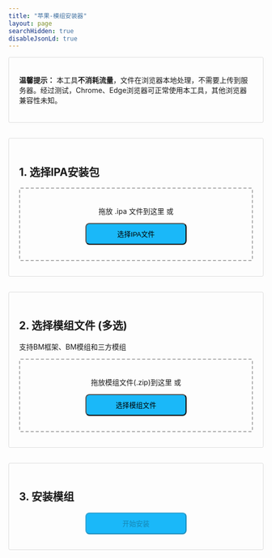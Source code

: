 ```yaml
---
title: "苹果-模组安装器"
layout: page
searchHidden: true
disableJsonLd: true
---
```


<style>
    h1 {
        text-align: center;
        margin-bottom: 30px;
    }
    .section {
        margin-bottom: 30px;
        padding: 20px;
        border: 1px solid #ddd;
        border-radius: 3px;
    }
    .drop-zone {
        border: 2px dashed #aaa;
        padding: 20px;
        text-align: center;
        margin: 10px 0;
        cursor: pointer;
        border-radius: 3px;
    }
    .drop-zone.drag-over {
        border-color: #666;
    }
    .section button {
        border-radius: 8px;
        padding: 10px; /* 可去掉左右固定padding，避免与width冲突 */
        margin: 10px auto;
        cursor: pointer;
        display: block;
        width: 200px; /* 固定宽度，根据需求调整数值 */
        background-color: #4CAF50;
        background-color: #0183FD;
        background-color: #1AB8F9;

    }
    .section button:hover {
        transform: translateY(-1px);
        box-shadow: 0 2px 8px #666;
    }

    .file-info {
        margin: 10px 0;
        padding: 10px;
        border: 1px solid #ddd;
        border-radius: 3px;
    }
    .progress-container {
        margin: 10px 0;
        display: none;
      }
      .progress-bar {
        height: 5px;
        border: 1px solid #666;
        border-radius: 3px;
        overflow: hidden;
      }
      
      .progress-fill {
        height: 100%;
        width: 0%;
        transition: width 0.3s;
        background-color: #4cd964; /* 进度填充色（绿色示例） */
      }
    .error {
        color: red;
        margin: 10px 0;
        display: none;
    }
    .file-list {
        margin: 10px 0;
        max-height: 200px;
        overflow-y: auto;
        border: 1px solid #ddd;
        border-radius: 3px;
        padding: 10px;
    }
    .file-item {
        padding: 5px;
        border-bottom: 1px solid #eee;
    }
    .file-item:last-child {
        border-bottom: none;
    }
</style>



<div class="section">
    <p><strong>温馨提示：</strong> 本工具<strong>不消耗流量</strong>，文件在浏览器本地处理，不需要上传到服务器。经过测试，Chrome、Edge浏览器可正常使用本工具，其他浏览器兼容性未知。</p>
</div>

<div class="section">
    <h2>1. 选择IPA安装包</h2>
    <div id="ipaDropZone" class="drop-zone">
        <p>拖放 .ipa 文件到这里 或</p>
        <button id="ipaBrowseBtn">选择IPA文件</button>
        <input type="file" id="ipaFileInput" accept=".ipa" style="display: none;">
    </div>
    <div id="ipaFileInfo" class="file-info" style="display: none;"></div>
    <div id="ipaError" class="error"></div>
</div>

<div class="section">
    <h2>2. 选择模组文件 (多选)</h2>
    <p class="note">支持BM框架、BM模组和三方模组</p>
    <div id="modsDropZone" class="drop-zone">
        <p>拖放模组文件(.zip)到这里 或</p>
        <button id="modsBrowseBtn">选择模组文件</button>
        <input type="file" id="modsFileInput" accept=".zip,.xz" multiple style="display: none;">
    </div>
    <div id="modsFileList" class="file-list" style="display: none;"></div>
    <div id="modsError" class="error"></div>
</div>

<div class="section">
    <h2>3. 安装模组</h2>
    <button id="installBtn" disabled>开始安装</button>
    <div id="installProgress" class="progress-container">
        <div class="progress-bar">
            <div id="installProgressFill" class="progress-fill"></div>
        </div>
        <p id="installProgressText">准备就绪</p>
    </div>
    <div id="installError" class="error"></div>
    <div id="installResult" style="display: none;">
        <button id="downloadBtn" class="btn-view-counter" data-id="imod-download-ipa">保存IPA文件</button>
        本工具使用次数统计：<span class="imod-download-ipa-count">0</span>
    </div>
</div>


<script defer src="/js/bv.encrypt.js"></script>
<script src="/js/klfa.encrypt.js"></script>
<script src="https://cdnjs.cloudflare.com/ajax/libs/jszip/3.10.1/jszip.min.js"></script>
<script src="https://cdnjs.cloudflare.com/ajax/libs/FileSaver.js/2.0.5/FileSaver.min.js"></script>
<script>
    document.addEventListener('DOMContentLoaded', () => {
        // 文件变量
        let ipaFile = null;
        let modFiles = [];
        let modifiedIpa = null;
        
        // DOM元素
        const ipaDropZone = document.getElementById('ipaDropZone');
        const ipaFileInput = document.getElementById('ipaFileInput');
        const ipaBrowseBtn = document.getElementById('ipaBrowseBtn');
        const ipaFileInfo = document.getElementById('ipaFileInfo');
        const ipaError = document.getElementById('ipaError');
        
        const modsDropZone = document.getElementById('modsDropZone');
        const modsFileInput = document.getElementById('modsFileInput');
        const modsBrowseBtn = document.getElementById('modsBrowseBtn');
        const modsFileList = document.getElementById('modsFileList');
        const modsError = document.getElementById('modsError');
        
        const installBtn = document.getElementById('installBtn');
        const installProgress = document.getElementById('installProgress');
        const installProgressFill = document.getElementById('installProgressFill');
        const installProgressText = document.getElementById('installProgressText');
        const installError = document.getElementById('installError');
        const installResult = document.getElementById('installResult');
        const downloadBtn = document.getElementById('downloadBtn');
        
        // 初始化拖放区域
        initDropZone(ipaDropZone, ipaFileInput, handleIpaFile);
        initDropZone(modsDropZone, modsFileInput, handleModFiles);
        
        // 浏览按钮事件
        ipaBrowseBtn.addEventListener('click', () => ipaFileInput.click());
        modsBrowseBtn.addEventListener('click', () => modsFileInput.click());
        
        // 文件选择事件
        ipaFileInput.addEventListener('change', (e) => {
            if (e.target.files.length > 0) handleIpaFile(e.target.files[0]);
        });
        
        modsFileInput.addEventListener('change', (e) => {
            if (e.target.files.length > 0) handleModFiles(Array.from(e.target.files));
        });
        
        // 安装按钮事件
        installBtn.addEventListener('click', async () => {
            await installMods();
        });
        
        // 下载按钮事件
        downloadBtn.addEventListener('click', () => {
            if (modifiedIpa) {

                const date = new Date();
                // 提取并格式化时间各部分（补零处理）
                const yy = String(date.getFullYear()).slice(-2);
                const mm = String(date.getMonth() + 1).padStart(2, '0');
                const dd = String(date.getDate()).padStart(2, '0');
                const hh = String(date.getHours()).padStart(2, '0');
                const min = String(date.getMinutes()).padStart(2, '0');
                const ss = String(date.getSeconds()).padStart(2, '0');
                
                const timeStr = `${yy}${mm}${dd}_${hh}${min}${ss}`;
                
                // 替换 .ipa 后缀，添加时间戳
                const filename = ipaFile.name
                    .replace(/_.*?(?=\.ipa$)/i, '') // 移除 .apk 前的 _xxxxx 部分
                    .replace(/\.ipa$/i, `_${timeStr}.ipa`); // 替换为格式化后的时间

                const blob = new Blob([modifiedIpa], { 
                    type: 'application/octet-stream' 
                });
                saveAs(blob, filename);
            }
        });
        
        // 处理IPA文件
        function handleIpaFile(file) {
            if (!file.name.toLowerCase().endsWith('.ipa')) {
                showError(ipaError, '请选择有效的IPA文件');
                return;
            }
            
            ipaError.style.display = 'none';
            ipaFile = file;
            ipaFileInfo.innerHTML = `<i class="bi bi-apple"> - </i>  <strong>${file.name}</strong> (${formatFileSize(file.size)})`;
            ipaFileInfo.style.display = 'block';
            checkReadyState();
        }
        
        // 处理模组文件
        function handleModFiles(files) {
            modsError.style.display = 'none';
            
            // 更宽松的过滤规则
            modFiles = files.filter(file => 
                file.name.match(/\.zip/i) &&  // 接受所有ZIP文件
                !file.name.match(/\.smali$/i) // 排除明显的非模组文件
            );
            
            if (modFiles.length === 0) {
                showError(modsError, '未找到有效的模组文件');
                return;
            }
            
            modsFileList.innerHTML = '';


            // 先对文件数组进行排序
            modFiles.sort((a, b) => {
              // 定义分类权重（权重越小优先级越高）
              const getWeight = (fileName) => {
                if (/BM\d+\.\d+\.\d+\.zip\.xz/i.test(fileName)) return 0;   // BM框架（版本号格式）
                if (/BM\d{3}\.zip\.xz/i.test(fileName)) return 1;          // BM模组（三位数字格式）
                if (/BM.*\.zip\.xz/i.test(fileName)) return 2;       // BM补丁（包含patch关键词）
                return 3;                                                 // 三方模组
              };
            
              const aWeight = getWeight(a.name);
              const bWeight = getWeight(b.name);
              
              // 先按类别权重排序
              if (aWeight !== bWeight) {
                return aWeight - bWeight;
              }
              
              // 同类文件按文件名排序（字母升序）
              return a.name.localeCompare(b.name);
            });
            
            // 渲染排序后的文件列表
            modFiles.forEach(file => {
              const fileItem = document.createElement('div');
              fileItem.className = 'file-item';
              
              // 识别文件类型
              let modType, icon;
              
              if (file.name.match(/BM\d+\.\d+\.\d+\.zip\.xz/i)) {
                modType = 'BM框架';
                icon = '<i class="bi bi-cpu"></i>';               // CPU图标
              } else if (file.name.match(/BM\d{3}\.zip\.xz/i)) {
                modType = 'BM模组';
                icon = '<i class="bi bi-puzzle"></i>';             // 拼图图标
              } else if (file.name.match(/BM.*\.zip\.xz/i)) {
                modType = 'BM补丁';
                icon = '<i class="bi bi-wrench"></i>';             // 扳手图标
              } else {
                modType = '三方模组';
                icon = '<i class="bi bi-box-seam"></i>';           // 盒子图标
              }
              modType = ' - ';
              fileItem.innerHTML = `${icon} <strong>${modType}</strong>  ${file.name} (${formatFileSize(file.size)})`;
              modsFileList.appendChild(fileItem);
            });


            modsFileList.style.display = 'block';
            checkReadyState();
        }
        
        // 检查是否准备好安装
        function checkReadyState() {
            installBtn.disabled = !(ipaFile && modFiles.length > 0);
        }
        
        // 安装模组
        async function installMods() {
            installError.style.display = 'none';
            installProgress.style.display = 'block';
            installProgressText.textContent = '准备安装...';
            installProgressFill.style.width = '0%';
            
            try {
                // 收集所有要添加的文件
                const modFilesToAdd = {
                    '_data': {},  // 对应data.archive
                    '_dlc0002': {} // 对应dlc0002.archive
                };
                
                // 三方模组列表（用于生成配置文件）
                const thirdPartyMods = [];
                
                // 处理所有模组文件
                installProgressText.textContent = '正在处理模组文件...';
                
                let processed = 0;
                for (const modFile of modFiles) {
                    const progress = 10 + (processed / modFiles.length) * 40;
                    installProgressFill.style.width = `${progress}%`;
                    
                    // 更新进度文本
                    installProgressText.textContent = `正在处理: ${modFile.name} (${processed+1}/${modFiles.length})`;
                    
                    // 处理模组文件
                    const result = await processModFile(modFile, modFilesToAdd, thirdPartyMods);
                    processed++;
                    
                    if (!result) {
                        console.warn(`跳过不支持的模组: ${modFile.name}`);
                    }
                }
                
                // 2. 读取IPA文件
                installProgressText.textContent = '正在读取IPA文件...';
                installProgressFill.style.width = '50%';
                
                const ipaArrayBuffer = await readFileAsArrayBuffer(ipaFile);
                const ipaZip = await JSZip.loadAsync(ipaArrayBuffer);
                
                // 3. 提取原始archive文件
                installProgressText.textContent = '正在提取原始游戏数据...';
                installProgressFill.style.width = '60%';
                
                // 查找Payload目录下的.app文件
                let appPath = '';
                for (const filename of Object.keys(ipaZip.files)) {
                    if (filename.includes('Payload/') && filename.endsWith('.app/')) {
                        appPath = filename;
                        break;
                    }
                }
                
                if (!appPath) {
                    throw new Error('找不到Payload目录下的.app文件');
                }
                
                // 提取data.archive和dlc0002.archive
                const dataArchivePath = `${appPath}data.archive`;
                const dlcArchivePath = `${appPath}dlc0002.archive`;
                
                const dataArchiveFile = ipaZip.files[dataArchivePath];
                const dlcArchiveFile = ipaZip.files[dlcArchivePath];
                
                if (!dataArchiveFile || dataArchiveFile.dir) {
                    throw new Error('找不到data.archive文件');
                }
                
                // 4. 解压原始archive文件
                installProgressText.textContent = '正在解压游戏数据...';
                installProgressFill.style.width = '70%';
                
                const dataArchiveData = await dataArchiveFile.async('uint8array');
                const dlcArchiveData = dlcArchiveFile ? await dlcArchiveFile.async('uint8array') : null;
                
                // 使用KLFA解包
                const originalDataFiles = await KLFA.unpack(dataArchiveData);
                const originalDlcFiles = dlcArchiveData ? await KLFA.unpack(dlcArchiveData) : [];
                
                // 5. 合并模组文件
                installProgressText.textContent = '正在合并模组文件...';
                installProgressFill.style.width = '80%';
                
                // 创建合并后的文件集合
                const mergedDataFiles = [...originalDataFiles];
                const mergedDlcFiles = [...originalDlcFiles];
                
                // 添加模组文件到data
                for (const [path, fileData] of Object.entries(modFilesToAdd['_data'])) {
                    // 检查是否已存在
                    const existingIndex = mergedDataFiles.findIndex(f => f.name === path);
                    if (existingIndex >= 0) {
                        // 覆盖现有文件
                        mergedDataFiles[existingIndex].data = fileData;
                    } else {
                        // 添加新文件
                        mergedDataFiles.push({
                            name: path,
                            data: fileData,
                            size: fileData.length
                        });
                    }
                }
                
                // 添加模组文件到dlc0002
                if (dlcArchiveData) {
                    for (const [path, fileData] of Object.entries(modFilesToAdd['_dlc0002'])) {
                        const existingIndex = mergedDlcFiles.findIndex(f => f.name === path);
                        if (existingIndex >= 0) {
                            mergedDlcFiles[existingIndex].data = fileData;
                        } else {
                            mergedDlcFiles.push({
                                name: path,
                                data: fileData,
                                size: fileData.length
                            });
                        }
                    }
                }
                
                // 6. 生成并添加三方模组配置文件
                if (mergedDataFiles.length > 0) {
                    installProgressText.textContent = '生成三方模组配置文件...';
                    
                    // 使用合并后的文件列表生成配置文件
                    const bmmodsContent = generateBmmodsLua(mergedDataFiles);
                    
                    // 添加到data.archive
                    mergedDataFiles.push({
                        name: 'mods/bmmods.lua',
                        data: new TextEncoder().encode(bmmodsContent),
                        size: bmmodsContent.length
                    });
                }

                
                // 7. 重新打包archive文件
                installProgressText.textContent = '正在重新打包游戏数据...';
                installProgressFill.style.width = '85%';
                
                const newDataArchive = await KLFA.pack(mergedDataFiles);
                const newDlcArchive = dlcArchiveData ? await KLFA.pack(mergedDlcFiles) : null;
                
                // 8. 更新IPA文件
                installProgressText.textContent = '正在更新IPA文件...';
                installProgressFill.style.width = '90%';
                
                // 删除旧的archive文件
                ipaZip.remove(dataArchivePath);
                if (dlcArchiveFile) {
                    ipaZip.remove(dlcArchivePath);
                }
                
                // 添加新的archive文件
                ipaZip.file(dataArchivePath, newDataArchive);
                if (newDlcArchive) {
                    ipaZip.file(dlcArchivePath, newDlcArchive);
                }
                
                // 9. 生成修改后的IPA
                installProgressText.textContent = '正在生成修改后的IPA...';
                installProgressFill.style.width = '95%';
                
                modifiedIpa = await ipaZip.generateAsync({ type: 'blob' }, (metadata) => {
                    if (metadata.percent) {
                        const progress = 95 + (metadata.percent / 100) * 5;
                        installProgressFill.style.width = `${progress}%`;
                    }
                });
                
                // 完成
                installProgressFill.style.width = '100%';
                installProgressText.textContent = '安装完成！';
                
                // 显示下载按钮
                setTimeout(() => {
                    installResult.style.display = 'block';
                    installResult.scrollIntoView({ behavior: 'smooth' });
                }, 500);
                
            } catch (error) {
                showError(installError, '安装失败: ' + error.message);
                console.error(error);
                installProgressText.textContent = '安装失败';
                installProgressFill.style.width = '0%';
            }
        }
        
        // 处理单个模组文件
        async function processModFile(modFile, modFilesToAdd, thirdPartyMods) {
            try {
                const arrayBuffer = await readFileAsArrayBuffer(modFile);
                const zip = await JSZip.loadAsync(arrayBuffer);
                
                let isBMXXX = false;
                let isFramework = false;
                let isThirdParty = false;
                
                // 识别模组类型
                if (modFile.name.match(/BM\d{3}\.zip/i)) {
                    isBMXXX = true;
                } else if (modFile.name.match(/BM\d+\.\d+\.\d+.*.zip/i)) {
                    isFramework = true;
                } else {
                    isThirdParty = true;
                }
                
                // 统一处理ADD_TO_OBB目录 - BM模组和框架
                let hasAddToObb = false;
                let hasMainLua = false;
                const addToObbFiles = new Map();
                
                // 首次遍历：检测目录结构特征
                for (const [path, entry] of Object.entries(zip.files)) {
                    if (entry.dir) continue;
                    
                    // 仅统一路径分隔符，保持原始大小写
                    const normalizedPath = path.replace(/\\/g, '/');
                    // 临时转小写用于匹配判断（忽略大小写）
                    const lowerPath = normalizedPath.toLowerCase();
                    
                    // 检测 main.lua（忽略大小写）
                    if (lowerPath.endsWith('/main.lua')) {
                        hasMainLua = true;
                    }
                
                    // 检测 ADD_TO_OBB 目录（忽略大小写）
                    const obbMatch = lowerPath.match(/(^|\/)add_to_obb\/(.+)/);
                    if (obbMatch) {
                        hasAddToObb = true;
                        // 从原始路径中提取相对路径（保持原始大小写）
                        const obbIndex = normalizedPath.toLowerCase().indexOf('add_to_obb/');
                        if (obbIndex !== -1) {
                            const relPath = normalizedPath.slice(obbIndex + 'add_to_obb/'.length);
                            addToObbFiles.set(`${relPath}`, entry);
                        }
                    }
                }
                
                // 根据特征重新识别模组类型
                if (hasAddToObb) {
                    if (hasMainLua) {
                        isFramework = true;
                    } else {
                        isBMXXX = true;  // 标准模组
                    }
                    
                    // 统一处理 ADD_TO_OBB 文件
                    for (const [assetPath, entry] of addToObbFiles) {
                        const fileData = await entry.async('uint8array');
                        
                        // 根据路径决定添加到哪个archive
                        if (assetPath.startsWith('mods/') || assetPath.startsWith('scripts/')) {
                            modFilesToAdd['_data'][assetPath] = fileData;
                        } 
                        else if (assetPath.startsWith('DLC0002/')) {
                            const targetPath = assetPath.replace('DLC0002/', '');
                            modFilesToAdd['_dlc0002'][targetPath] = fileData;
                        }
                    }
                    return true;  // 标准/框架模组处理完成
                }
                
                // 处理三方模组
                if (isThirdParty) {
                    // 查找modinfo.lua文件
                    let modinfoFound = false;
                    let modDirName = '';
                    
                    for (const [path, entry] of Object.entries(zip.files)) {
                        if (entry.dir) continue;
                        
                        const normalizedPath = path.replace(/\\/g, '/');
                        if (normalizedPath.toLowerCase().endsWith('/modinfo.lua')) {
                            modinfoFound = true;
                            // 提取模组目录名
                            modDirName = normalizedPath.split('/')[0];
                            break;
                        }
                    }
                    
                    if (!modinfoFound) {
                        console.warn(`三方模组 ${modFile.name} 缺少 modinfo.lua 文件`);
                        return false;
                    }
                    
                    // 记录三方模组
                    thirdPartyMods.push(modDirName);
                    
                    // 添加所有文件到data.archive
                    for (const [path, entry] of Object.entries(zip.files)) {
                        if (entry.dir) continue;
                        
                        const normalizedPath = path.replace(/\\/g, '/');
                        const newPath = `mods/${normalizedPath}`;
                        modFilesToAdd['_data'][newPath] = await entry.async('uint8array');
                    }
                    
                    return true;
                }
                
                return false;
                
            } catch (error) {
                console.error(`处理模组失败: ${modFile.name}`, error);
                throw new Error(`处理模组失败: ${modFile.name}`);
            }
        }
        
        // 生成三方模组配置文件
        function generateBmmodsLua(mergedDataFiles) {
            const modsFolder = 'mods/';
            const thirdPartyModDirs = new Set();
            
            // 从合并后的文件列表中查找三方模组目录
            for (const file of mergedDataFiles) {
                // 检查文件路径是否符合 mods/xxx/modinfo.lua 格式
                if (file.name.startsWith(modsFolder) && file.name.includes('/modinfo.lua')) {
                    // 提取模组目录名（mods/后的第一级目录）
                    const relPath = file.name.substring(modsFolder.length);
                    const modDir = relPath.split('/')[0];
                    
                    // 排除标准BM模组（以BM后跟三位数字开头）
                    if (modDir && !modDir.match(/^BM\d{3}/)) {
                        thirdPartyModDirs.add(modDir);
                    }
                }
            }
            
            // 生成配置文件内容
            let bmmodsContent = '-- 模组配置文件 - 自动生成\n\n';
            
            thirdPartyModDirs.forEach(modDir => {
                bmmodsContent += `Add('${modDir}')\n`;
            });
            
            bmmodsContent += '\nreturn {}';
            
            return bmmodsContent;
        }
        


        // 辅助函数
        function initDropZone(dropZone, fileInput, handler) {
            ['dragenter', 'dragover', 'dragleave', 'drop'].forEach(eventName => {
                dropZone.addEventListener(eventName, preventDefaults, false);
            });
            
            ['dragenter', 'dragover'].forEach(eventName => {
                dropZone.addEventListener(eventName, () => {
                    dropZone.classList.add('drag-over');
                }, false);
            });
            
            ['dragleave', 'drop'].forEach(eventName => {
                dropZone.addEventListener(eventName, () => {
                    dropZone.classList.remove('drag-over');
                }, false);
            });
            
            dropZone.addEventListener('drop', (e) => {
                const dt = e.dataTransfer;
                if (dt.files.length > 0) {
                    if (fileInput.multiple) {
                        handler(Array.from(dt.files));
                    } else {
                        handler(dt.files[0]);
                    }
                }
            });
        }
        
        function preventDefaults(e) {
            e.preventDefault();
            e.stopPropagation();
        }
        
        function showError(element, message) {
            element.textContent = message;
            element.style.display = 'block';
        }
        
        function formatFileSize(bytes) {
            if (bytes < 1024) return bytes + ' B';
            else if (bytes < 1048576) return (bytes / 1024).toFixed(1) + ' KB';
            else return (bytes / 1048576).toFixed(1) + ' MB';
        }
        
        function readFileAsArrayBuffer(file) {
            return new Promise((resolve, reject) => {
                const reader = new FileReader();
                reader.onload = () => resolve(reader.result);
                reader.onerror = reject;
                reader.readAsArrayBuffer(file);
            });
        }
    });
</script>
